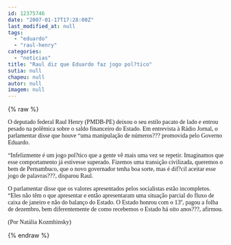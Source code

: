 ```yaml
---
id: 12375746
date: "2007-01-17T17:28:00Z"
last_modified_at: null
tags:
  - "eduardo"
  - "raul-henry"
categories:
  - "noticias"
title: "Raul diz que Eduardo faz jogo pol?tico"
sutia: null
chapeu: null
autor: null
imagem: null
---
```

{% raw %}
<p><P><FONT face=Verdana>O deputado federal Raul Henry (PMDB-PE) deixou o seu estilo pacato de lado e entrou pesado na polêmica sobre o saldo financeiro do Estado. Em entrevista à Rádio Jornal, o parlamentar disse que houve “uma manipulação de números??? promovida pelo Governo Eduardo. </FONT></P><FONT face=Verdana></p>
<p><P>“Infelizmente é um jogo pol?tico&nbsp;que a gente vê mais uma vez se repetir. Imaginamos que esse&nbsp;comportamento já estivesse superado. Fizemos uma transição civilizada, queremos o bem de Pernambuco, que o novo governador tenha boa sorte, mas é dif?cil aceitar esse jogo de palavras???, disparou Raul. </P></p>
<p><P>O parlamentar disse que os valores apresentados&nbsp;pelos socialistas&nbsp;estão incompletos. “Eles não têm o que apresentar e então&nbsp;apresentaram uma situação parcial do fluxo de caixa de janeiro e não do balanço do Estado. O Estado honrou com o 13º, pagou a folha de dezembro, bem diferentemente de como recebemos o Estado há oito anos???, afirmou.<BR></P></p>
<p><P>(Por Natália Kozmhinsky)&nbsp;</P></FONT> </p>
{% endraw %}